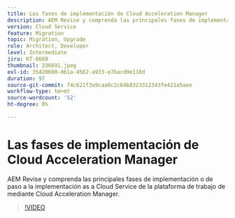 ```yaml
---
title: Las fases de implementación de Cloud Acceleration Manager
description: AEM Revise y comprenda las principales fases de implementación o de paso a la implementación as a Cloud Service de la plataforma de trabajo de mediante Cloud Acceleration Manager.
version: Cloud Service
feature: Migration
topic: Migration, Upgrade
role: Architect, Developer
level: Intermediate
jira: KT-8660
thumbnail: 336691.jpeg
exl-id: 35420690-061a-4562-a933-e7bacd9e116d
duration: 97
source-git-commit: f4c621f3a9caa8c2c64b8323312343fe421a5aee
workflow-type: tm+mt
source-wordcount: '52'
ht-degree: 0%

---
```


# Las fases de implementación de Cloud Acceleration Manager

AEM Revise y comprenda las principales fases de implementación o de paso a la implementación as a Cloud Service de la plataforma de trabajo de mediante Cloud Acceleration Manager.

>[!VIDEO](https://video.tv.adobe.com/v/336691?quality=12&learn=on)
